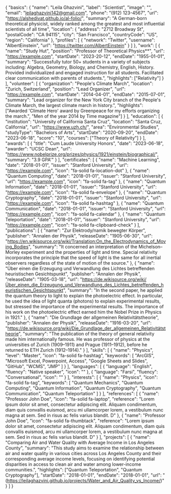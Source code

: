 {
  "basics": {
    "name": "Leila Ghazvini",
    "label": "Scientist",
    "image": "",
    "email": "leilaghazvini142@gmail.com",
    "phone": "(912) 123-4567",
    "url": "https://alshedivat.github.io/al-folio/",
    "summary": "A German-born theoretical physicist, widely ranked among the greatest and most influential scientists of all time",
    "location": {
      "address": "2712 Broadway St",
      "postalCode": "CA 94115",
      "city": "San Francisco",
      "countryCode": "US",
      "region": "California"
    },
    "profiles": [
      {
        "network": "Twitter",
        "username": "AlbertEinstein",
        "url": "https://twitter.com/AlbertEinstein"
      }
    ]
  },
  "work": [
    {
      "name": "Study Hut",
      "position": "Professor of Theoretical Physics**",
      "url": "https://example.com",
      "startDate": "2023-20-12",
      "endDate": "1955-01-01",
      "summary": "Successfully tutor 50+ students in a variety of subjects including: Algebra, Geometry, Biology, and Chemistry, English, History. Provided individualized and engaged instruction for all students. Facilitated clear communication with parents of students.",
      "highlights": ["Relativity"]
    }
  ],
  "volunteer": [
    {
      "organization": "People's Climate March",
      "location": "Zurich, Switzerland",
      "position": "Lead Organizer",
      "url": "https://example.com",
      "startDate": "2014-04-01",
      "endDate": "2015-07-01",
      "summary": "Lead organizer for the New York City branch of the People's Climate March, the largest climate march in history.",
      "highlights": ["Awarded 'Climate Hero' award by Greenpeace for my efforts organizing the march.", "Men of the year 2014 by Time magazine"]
    }
  ],
  "education": [
    {
      "institution": "University of California Santa Cruz",
      "location": "Santa Cruz, California",
      "url": "https://www.uzh.ch/",
      "area": "Environmental Studies",
      "studyType": "Bachelors of Arts",
      "startDate": "2020-09-20",
      "endDate": "2023-06-18",
      "score": "10",
      "courses": ["Theory of Relativity"]
    }
  ],
  "awards": [
    {
      "title": "Cum Laude University Honors",
      "date": "2023-06-18",
      "awarder": "UCSC Dean",
      "url": "https://www.nobelprize.org/prizes/physics/1921/einstein/biographical/",
      "summary": "3.9 GPA'"
    }
  ],
  "certificates": [
    {
      "name": "Machine Learning",
      "date": "2018-01-01",
      "issuer": "Stanford University",
      "url": "https://example.com",
      "icon": "fa-solid fa-location-dot"
    },
    {
      "name": "Quantum Computing",
      "date": "2018-01-01",
      "issuer": "Stanford University",
      "url": "https://example.com",
      "icon": "fa-solid fa-tag"
    },
    {
      "name": "Quantum Information",
      "date": "2018-01-01",
      "issuer": "Stanford University",
      "url": "https://example.com",
      "icon": "fa-solid fa-envelope"
    },
    {
      "name": "Quantum Cryptography",
      "date": "2018-01-01",
      "issuer": "Stanford University",
      "url": "https://example.com",
      "icon": "fa-solid fa-hashtag"
    },
    {
      "name": "Quantum Communication",
      "date": "2018-01-01",
      "issuer": "Stanford University",
      "url": "https://example.com",
      "icon": "fa-solid fa-calendar"
    },
    {
      "name": "Quantum Teleportation",
      "date": "2018-01-01",
      "issuer": "Stanford University",
      "url": "https://example.com",
      "icon": "fa-solid fa-clipboard-check"
    }
  ],
  "publications": [
    {
      "name": "Zur Elektrody/namik bewegter Körper",
      "publisher": "Annalen der Physik",
      "releaseDate": "1905-06-30",
      "url": "https://en.wikisource.org/wiki/Translation:On_the_Electrodynamics_of_Moving_Bodies",
      "summary": "It concerned an interpretation of the Michelson–Morley experiment and the properties of light and time. Special relativity incorporates the principle that the speed of light is the same for all inertial observers regardless of the state of motion of the source."
    },
    {
      "name": "Über einen die Erzeugung und Verwandlung des Lichtes betreffenden heuristischen Gesichtspunkt",
      "publisher": "Annalen der Physik",
      "releaseDate": "1905-03-18",
      "url": "https://de.wikisource.org/wiki/Über_einen_die_Erzeugung_und_Verwandlung_des_Lichtes_betreffenden_heuristischen_Gesichtspunkt",
      "summary": "In the second paper, he applied the quantum theory to light to explain the photoelectric effect. In particular, he used the idea of light quanta (photons) to explain experimental results, but stressed the importance of the experimental results. The importance of his work on the photoelectric effect earned him the Nobel Prize in Physics in 1921."
    },
    {
      "name": "Die Grundlage der allgemeinen Relativitätstheorie",
      "publisher": "Annalen der Physik",
      "releaseDate": "1916-03-20",
      "url": "https://de.wikisource.org/wiki/Die_Grundlage_der_allgemeinen_Relativitätstheorie",
      "summary": "The publication of the theory of general relativity made him internationally famous. He was professor of physics at the universities of Zurich (1909–1911) and Prague (1911–1912), before he returned to ETH Zurich (1912–1914)."
    }
  ],
  "skills": [
    {
      "name": "Physics",
      "level": "Master",
      "icon": "fa-solid fa-hashtag",
      "keywords": [
        "ArcGIS",
        "Microsoft Excel, Powerpoint, Access",
        "Google Sheets and Slides",
        "GitHub",
        "WCMS",
        "JMP"
      ]
    }
  ],
  "languages": [
    {
      "language": "English",
      "fluency": "Native speaker",
      "icon": ""
    },
    {
      "language": "Farsi",
      "fluency": "Conversational",
      "icon": ""
    }
  ],
  "interests": [
    {
      "name": "Physics",
      "icon": "fa-solid fa-tag",
      "keywords": [
        "Quantum Mechanics",
        "Quantum Computing",
        "Quantum Information",
        "Quantum Cryptography",
        "Quantum Communication",
        "Quantum Teleportation"
      ]
    }
  ],
  "references": [
    {
      "name": "Professor John Doe",
      "icon": "fa-solid fa-laptop",
      "reference": "Lorem ipsum dolor sit amet, consectetur adipiscing elit. Aliquam condimentum, diam quis convallis euismod, arcu mi ullamcorper lorem, a vestibulum nunc magna at sem. Sed in risus ac felis varius blandit. D"
    },
    {
      "name": "Professor John Doe",
      "icon": "fa-solid fa-thumbtack",
      "reference": "Lorem ipsum dolor sit amet, consectetur adipiscing elit. Aliquam condimentum, diam quis convallis euismod, arcu mi ullamcorper lorem, a vestibulum nunc magna at sem. Sed in risus ac felis varius blandit. D"
    }
  ],
  "projects": [
    {
      "name": "Comparing Air and Water Quality with Average Income in Los Angeles County",
      "summary": "This study aims to examine the relationship between air and water quality in various cities across Los Angeles County and their corresponding average income levels, focusing on identifying potential disparities in access to clean air and water among lower-income communities.",
      "highlights": ["Quantum Teleportation", "Quantum Cryptography"],
      "startDate": "2018-01-01",
      "endDate": "2018-01-01",
      "url": "(https://leilaghazvini.github.io/projects/Water_and_Air_Quality_vs_Income/)"
    }
  ]
}
